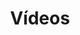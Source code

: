 ---
order: 10
view: Category
lang: pt-br
active: false

title: Vídeos
description: HTML5, acessibilidade, UX, SEO, performance e webzcomponents? Sem redundância, mas aqui no HTML Moderno você aprende tudo de mais moderno sobre dev web
slug: videos
tags_by_cat: []

meta:
  - property: og:image
    content: https://htmlmoderno.com.br/html-moderno-image-share.png
  - name: twitter:image
    content: https://htmlmoderno.com.br/html-moderno-image-share.png
---